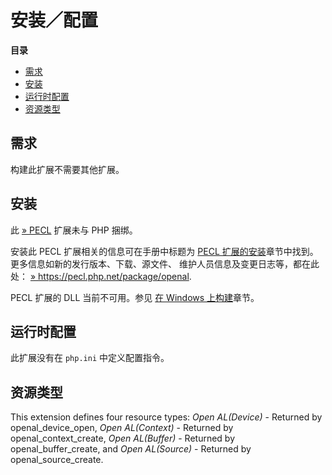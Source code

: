 安装／配置
==========

**目录**

-   [需求](/openal/setup.html#需求)
-   [安装](/openal/setup.html#安装)
-   [运行时配置](/openal/setup.html#运行时配置)
-   [资源类型](/openal/setup.html#资源类型)

需求
----

构建此扩展不需要其他扩展。

安装
----

此 <a href="https://pecl.php.net/" class="link external">» PECL</a>
扩展未与 PHP 捆绑。

安装此 PECL 扩展相关的信息可在手册中标题为
<a href="/install/pecl.html" class="link">PECL 扩展的安装</a>章节中找到。更多信息如新的发行版本、下载、源文件、
维护人员信息及变更日志等，都在此处：
<a href="https://pecl.php.net/package/openal" class="link external">» https://pecl.php.net/package/openal</a>.

PECL 扩展的 DLL 当前不可用。参见
<a href="/install/windows/legacy/index.html#install.windows.legacy.building" class="link">在 Windows 上构建</a>章节。

运行时配置
----------

此扩展没有在 `php.ini` 中定义配置指令。

资源类型
--------

This extension defines four resource types: *Open AL(Device)* - Returned
by <span class="function">openal\_device\_open</span>, *Open
AL(Context)* - Returned by <span
class="function">openal\_context\_create</span>, *Open AL(Buffer)* -
Returned by <span class="function">openal\_buffer\_create</span>, and
*Open AL(Source)* - Returned by <span
class="function">openal\_source\_create</span>.
